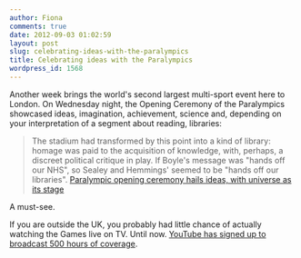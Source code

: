 ```yaml
---
author: Fiona
comments: true
date: 2012-09-03 01:02:59
layout: post
slug: celebrating-ideas-with-the-paralympics
title: Celebrating ideas with the Paralympics
wordpress_id: 1568
---
```


Another week brings the world's second largest multi-sport event here to London. On Wednesday night, the Opening Ceremony of the Paralympics showcased ideas, imagination, achievement, science and, depending on your interpretation of a segment about reading, libraries: 



> The stadium had transformed by this point into a kind of library: homage was paid to the acquisition of knowledge, with, perhaps, a discreet political critique in play. If Boyle's message was "hands off our NHS", so Sealey and Hemmings' seemed to be "hands off our libraries".
[Paralympic opening ceremony hails ideas, with universe as its stage](http://www.guardian.co.uk/sport/2012/aug/30/paralympic-opening-ceremony-ideas-stage)



A must-see.

If you are outside the UK, you probably had little chance of actually watching the Games live on TV. Until now. [YouTube has signed up to broadcast 500 hours of coverage](http://mashable.com/2012/08/31/youtube-to-stream-london-summer-paralympics-live/). 


